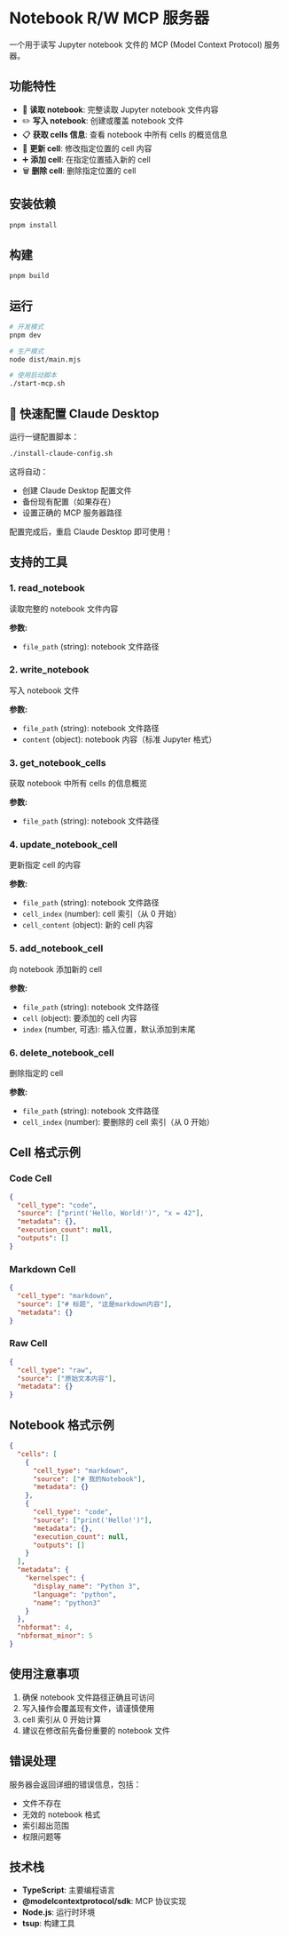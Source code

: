 # Notebook R/W MCP 服务器

一个用于读写 Jupyter notebook 文件的 MCP (Model Context Protocol) 服务器。

## 功能特性

- 📖 **读取 notebook**: 完整读取 Jupyter notebook 文件内容
- ✏️ **写入 notebook**: 创建或覆盖 notebook 文件
- 📋 **获取 cells 信息**: 查看 notebook 中所有 cells 的概览信息
- 🔄 **更新 cell**: 修改指定位置的 cell 内容
- ➕ **添加 cell**: 在指定位置插入新的 cell
- 🗑️ **删除 cell**: 删除指定位置的 cell

## 安装依赖

```bash
pnpm install
```

## 构建

```bash
pnpm build
```

## 运行

```bash
# 开发模式
pnpm dev

# 生产模式
node dist/main.mjs

# 使用启动脚本
./start-mcp.sh
```

## 🚀 快速配置 Claude Desktop

运行一键配置脚本：

```bash
./install-claude-config.sh
```

这将自动：

- 创建 Claude Desktop 配置文件
- 备份现有配置（如果存在）
- 设置正确的 MCP 服务器路径

配置完成后，重启 Claude Desktop 即可使用！

## 支持的工具

### 1. read_notebook

读取完整的 notebook 文件内容

**参数:**

- `file_path` (string): notebook 文件路径

### 2. write_notebook

写入 notebook 文件

**参数:**

- `file_path` (string): notebook 文件路径
- `content` (object): notebook 内容（标准 Jupyter 格式）

### 3. get_notebook_cells

获取 notebook 中所有 cells 的信息概览

**参数:**

- `file_path` (string): notebook 文件路径

### 4. update_notebook_cell

更新指定 cell 的内容

**参数:**

- `file_path` (string): notebook 文件路径
- `cell_index` (number): cell 索引（从 0 开始）
- `cell_content` (object): 新的 cell 内容

### 5. add_notebook_cell

向 notebook 添加新的 cell

**参数:**

- `file_path` (string): notebook 文件路径
- `cell` (object): 要添加的 cell 内容
- `index` (number, 可选): 插入位置，默认添加到末尾

### 6. delete_notebook_cell

删除指定的 cell

**参数:**

- `file_path` (string): notebook 文件路径
- `cell_index` (number): 要删除的 cell 索引（从 0 开始）

## Cell 格式示例

### Code Cell

```json
{
  "cell_type": "code",
  "source": ["print('Hello, World!')", "x = 42"],
  "metadata": {},
  "execution_count": null,
  "outputs": []
}
```

### Markdown Cell

```json
{
  "cell_type": "markdown",
  "source": ["# 标题", "这是markdown内容"],
  "metadata": {}
}
```

### Raw Cell

```json
{
  "cell_type": "raw",
  "source": ["原始文本内容"],
  "metadata": {}
}
```

## Notebook 格式示例

```json
{
  "cells": [
    {
      "cell_type": "markdown",
      "source": ["# 我的Notebook"],
      "metadata": {}
    },
    {
      "cell_type": "code",
      "source": ["print('Hello!')"],
      "metadata": {},
      "execution_count": null,
      "outputs": []
    }
  ],
  "metadata": {
    "kernelspec": {
      "display_name": "Python 3",
      "language": "python",
      "name": "python3"
    }
  },
  "nbformat": 4,
  "nbformat_minor": 5
}
```

## 使用注意事项

1. 确保 notebook 文件路径正确且可访问
2. 写入操作会覆盖现有文件，请谨慎使用
3. cell 索引从 0 开始计算
4. 建议在修改前先备份重要的 notebook 文件

## 错误处理

服务器会返回详细的错误信息，包括：

- 文件不存在
- 无效的 notebook 格式
- 索引超出范围
- 权限问题等

## 技术栈

- **TypeScript**: 主要编程语言
- **@modelcontextprotocol/sdk**: MCP 协议实现
- **Node.js**: 运行时环境
- **tsup**: 构建工具
